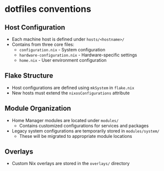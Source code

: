 # dotfiles conventions

## Host Configuration
- Each machine host is defined under `hosts/<hostname>/`
- Contains from three core files:
  - `configuration.nix` - System configuration
  - `hardware-configuration.nix` - Hardware-specific settings
  - `home.nix` - User environment configuration

## Flake Structure
- Host configurations are defined using `mkSystem` in `flake.nix`
- New hosts must extend the `nixosConfigurations` attribute

## Module Organization
- Home Manager modules are located under `modules/`
  - Contains customized configurations for services and packages
- Legacy system configurations are temporarily stored in `modules/system/`
  - These will be migrated to appropriate module locations

## Overlays
- Custom Nix overlays are stored in the `overlays/` directory
